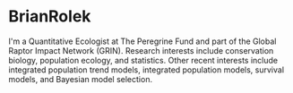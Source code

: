 # BrianRolek
I'm a Quantitative Ecologist at The Peregrine Fund and part of the Global Raptor Impact Network (GRIN). Research interests include conservation biology, population ecology, and statistics. Other recent interests include integrated population trend models, integrated population models, survival models, and Bayesian model selection. 
